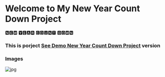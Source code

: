 # Welcome to My New Year Count Down Project

🅽🅴🆆 🆈🅴🅰🆁 🅲🅾🆄🅽🆃 🅳🅾🆆🅽

<h3> This is porject <a href="https://new-year-count-down-beknur.netlify.app/">See Demo New Year Count Down Project</a> version </h3>

### Images
![jpg](https://github.com/beknurmaxalbayev/New-Year-Count-Down/blob/main/1.png?raw=true)

